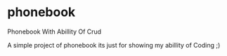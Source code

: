 # phonebook
 Phonebook With Abillity Of Crud

A simple project of phonebook its just for showing my abillity of Coding ;)